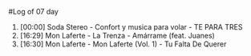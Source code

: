 #Log of 07 day

1. [00:00] Soda Stereo - Confort y musica para volar - TE PARA TRES
1. [16:29] Mon Laferte - La Trenza - Amárrame (feat. Juanes)
1. [16:30] Mon Laferte - Mon Laferte (Vol. 1) - Tu Falta De Querer
